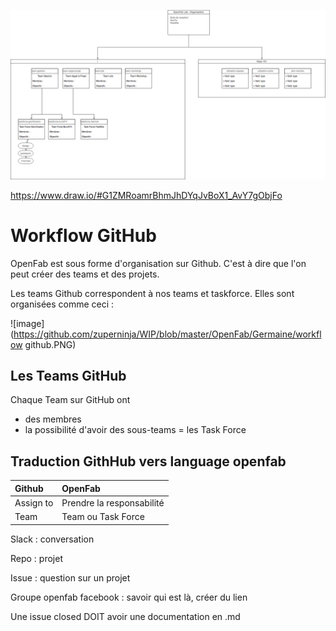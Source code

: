 ![image](https://github.com/zuperninja/WIP/blob/master/OpenFab/Germaine/organisation%20github%20openfab.png)

https://www.draw.io/#G1ZMRoamrBhmJhDYqJvBoX1_AvY7gObjFo

# Workflow GitHub

OpenFab est sous forme d'organisation sur Github. C'est à dire que l'on peut créer des teams et des projets.

Les teams Github correspondent à nos teams et taskforce. Elles sont organisées comme ceci :

![image](https://github.com/zuperninja/WIP/blob/master/OpenFab/Germaine/workflow github.PNG)

## Les Teams GitHub

Chaque Team sur GitHub ont
- des membres
- la possibilité d'avoir des sous-teams = les Task Force


## Traduction GithHub vers language openfab

| Github         |    OpenFab                      |
| :------------- | :------------------------------ |
| Assign to      | Prendre la responsabilité       |
| Team           | Team ou Task Force              |


Slack : conversation

Repo : projet

Issue : question sur un projet

Groupe openfab facebook : savoir qui est là, créer du lien

Une issue closed DOIT avoir une documentation en .md
